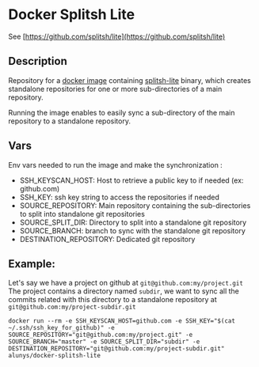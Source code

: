# Docker Splitsh Lite

See [https://github.com/splitsh/lite](https://github.com/splitsh/lite)

## Description
Repository for a [docker image](https://hub.docker.com/r/alunys/docker-splitsh-lite) containing [splitsh-lite](https://github.com/splitsh/lite) binary, which creates standalone repositories for one or more sub-directories of a main repository.

Running the image enables to easily sync a sub-directory of the main repository to a standalone repository.  

## Vars
Env vars needed to run the image and make the synchronization :
* SSH_KEYSCAN_HOST: Host to retrieve a public key to if needed (ex: github.com)
* SSH_KEY: ssh key string to access the repositories if needed
* SOURCE_REPOSITORY: Main repository containing the sub-directories to split into standalone git repositories
* SOURCE_SPLIT_DIR: Directory to split into a standalone git repository
* SOURCE_BRANCH: branch to sync with the standalone git repository
* DESTINATION_REPOSITORY: Dedicated git repository

## Example:

Let's say we have a project on github at `git@github.com:my/project.git`  
The project contains a directory named `subdir`, we want to sync all the commits related with this directory to a standalone repository at `git@github.com:my/project-subdir.git`
```shell script
docker run --rm -e SSH_KEYSCAN_HOST=github.com -e SSH_KEY="$(cat ~/.ssh/ssh_key_for_github)" -e SOURCE_REPOSITORY="git@github.com:my/project.git" -e SOURCE_BRANCH="master" -e SOURCE_SPLIT_DIR="subdir" -e DESTINATION_REPOSITORY="git@github.com:my/project-subdir.git" alunys/docker-splitsh-lite
```
